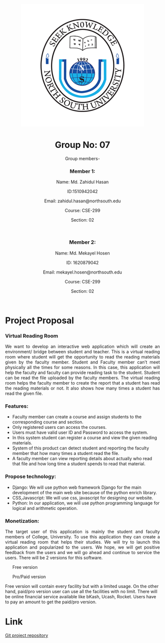 <p align="center">
<img src="Documentation/NSU-logo.png">
</p>

<h1 align="center">  Group No: 07 </h1>

<p align="center"> Group members- </p>

<h3 align="center"> Member 1: <br> </h3>
<p align="center"> Name: Md. Zahidul Hasan  <br> </p>
<p align="center"> ID:1510942042 <br> </p>
<p align="center"> Email: zahidul.hasan@northsouth.edu <br> </p>
<p align="center"> Course: CSE-299 <br> </p>
<p align="center"> Section: 02 <br> </p>
<br>
<h3 align="center"> Member 2: <br> </h3>
<p align="center"> Name: Md. Mekayel Hosen  <br> </p>
<p align="center"> ID: 1620879042 <br> </p>
<p align="center"> Email: mekayel.hosen@northsouth.edu <br> </p>
<p align="center"> Course: CSE-299 <br> </p>
<p align="center"> Section: 02 <br> </p>
<br>

# Project Proposal

### Virtual Reading Room

<p align="justify">We want to develop an interactive web application which will create an environment/ bridge between student and teacher. This is a virtual reading room where student will get the opportunity to read the reading materials   given by the faculty member. 
Student and Faculty member can’t meet physically all the times for some reasons. In this case, this application will help the faculty and faculty can provide reading task to the student. Student can be read the file uploaded by the faculty members. The virtual reading room helps the faculty member to create the report that a student has read the reading materials or not. It also shows how many times a student has read the given file.</p>

### Features:
* Faculty member can create a course and assign students to the corresponding course and section.
* Only registered users can access the courses.
* Users must have valid user ID and Password to access the system.
* In this system student can register a course and view the given reading materials.
* System of this product can detect student and reporting the faculty member that how many times a student read the file.
* A faculty member can view reporting details about actually who read that file and how long time a student spends to read that material.

### Propose technology:
* Django: We will use python web framework Django for the main development of the main web site because of the python enrich library.
* CSS,Javascript: We will use css, javascript for designing our website.
* Python: In our application, we will use python programming language for logical and arithmetic operation.



### Monetization:
<p align="justify">The target user of this application is mainly the student and faculty members of College, University. To use this application they can create a virtual reading room that helps their studies. We will try to launch this application and popularized to the users. We hope, we will get positive feedback from the users and we will go ahead and continue to service the users. There will be 2 versions for this software. <br>
<ul> Free version </ul>
<ul>	Pro/Paid version </ul>
Free version will contain every facility but with a limited usage. On the other hand, paid/pro version user can use all the facilities with no limit. There will be online financial service available like bKash, Ucash, Rocket. Users have to pay an amount to get the paid/pro version.
</p>

# Link
[Git project repository](https://github.com/th1rd/SU19CSE299S02G07NSU)
